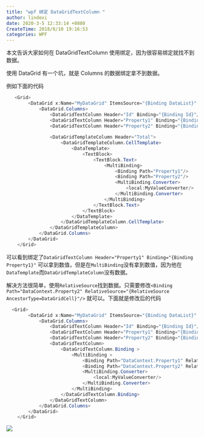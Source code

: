 ```yaml
---
title: "wpf 绑定 DataGridTextColumn "
author: lindexi
date: 2020-3-5 12:33:14 +0800
CreateTime: 2018/8/10 19:16:53
categories: WPF
---
```


本文告诉大家如何在 DataGridTextColumn 使用绑定，因为很容易绑定就找不到数据。

<!--more-->


<!-- CreateTime:2018/8/10 19:16:53 -->


<!-- csdn -->

使用 DataGrid 有一个坑，就是 Columns 的数据绑定拿不到数据。

例如下面的代码

```csharp
   <Grid>
        <DataGrid x:Name="MyDataGrid" ItemsSource="{Binding DataList}" AutoGenerateColumns="False">
            <DataGrid.Columns>
                <DataGridTextColumn Header="Id" Binding="{Binding Id}"/>
                <DataGridTextColumn Header="Property1" Binding="{Binding Property1}"/>
                <DataGridTextColumn Header="Property2" Binding="{Binding Property2}"/>
          
                <DataGridTemplateColumn Header="Total">
                    <DataGridTemplateColumn.CellTemplate>
                        <DataTemplate>
                            <TextBlock>
                                <TextBlock.Text>
                                    <MultiBinding>
                                        <Binding Path="Property1"/>
                                        <Binding Path="Property2"/>
                                        <MultiBinding.Converter>
                                            <local:MyValueConverter/>
                                        </MultiBinding.Converter>
                                    </MultiBinding>
                                </TextBlock.Text>
                            </TextBlock>
                        </DataTemplate>
                    </DataGridTemplateColumn.CellTemplate>
                </DataGridTemplateColumn>
            </DataGrid.Columns>
        </DataGrid>
    </Grid>
```

可以看到绑定了`DataGridTextColumn Header="Property1" Binding="{Binding Property1}"` 可以拿到数值，但是在`MultiBinding`没有拿到数值，因为他在`DataTemplate`而`DataGridTemplateColumn`没有数据。

解决方法很简单，使用`RelativeSource`找到数据。只需要修改`<Binding Path="DataContext.Property2" RelativeSource="{RelativeSource AncestorType=DataGridCell}"/>` 就可以。下面就是修改后的代码

```csharp
  <Grid>
        <DataGrid x:Name="MyDataGrid" ItemsSource="{Binding DataList}" AutoGenerateColumns="False">
            <DataGrid.Columns>
                <DataGridTextColumn Header="Id" Binding="{Binding Id}"/>
                <DataGridTextColumn Header="Property1" Binding="{Binding Property1}"/>
                <DataGridTextColumn Header="Property2" Binding="{Binding Property2}"/>
                <DataGridTextColumn>
                    <DataGridTextColumn.Binding >
                        <MultiBinding >
                            <Binding Path="DataContext.Property1" RelativeSource="{RelativeSource AncestorType=DataGridCell}"/>
                            <Binding Path="DataContext.Property2" RelativeSource="{RelativeSource AncestorType=DataGridCell}"/>
                            <MultiBinding.Converter>
                                <local:MyValueConverter/>
                            </MultiBinding.Converter>
                        </MultiBinding>
                    </DataGridTextColumn.Binding>
                </DataGridTextColumn>
            </DataGrid.Columns>
        </DataGrid>
    </Grid>
```

![](http://image.acmx.xyz/34fdad35-5dfe-a75b-2b4b-8c5e313038e2%2F20171019115957.jpg)

